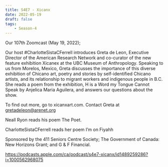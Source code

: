 ```yaml
---
title: S4E7 - Xicanx
date: 2022-05-19
draft: false
tags:
    - Season-4
---
```


Our 107th Zoomcast (May 19, 2022);

Our host #CharlotteSistaCFerrell introduces Greta de Leon, Executive Director of the American Research Network and co-curator of the new feature exhibition Xicanex at the UBC Museum of Anthropology. Speaking to us from Morelos, Mexico, Greta discusses the importance of this diverse exhibition of Chicano art, poetry and stories by self-identified Chicano artists, and its relationship to migrant workers and indigenous people in B.C. She reads a poem from the exhibition, H is a Word my Tongue Cannot Speak by Anjelica Maria Aguilera, and answers our questions about the show.

To find out more, go to xicanxart.com. Contact Greta at gretadeleon@arenet.org

Neall Ryon reads his poem The Poet.

CharlotteSistaCFerrell reads her poem I’m on Fiyahh

Sponsored by the 411 Seniors Centre Society; The Government of Canada: New Horizons Grant; and G & F Financial.

https://podcasts.apple.com/ca/podcast/s4e7-xicanx/id1489259286?i=1000562968075

